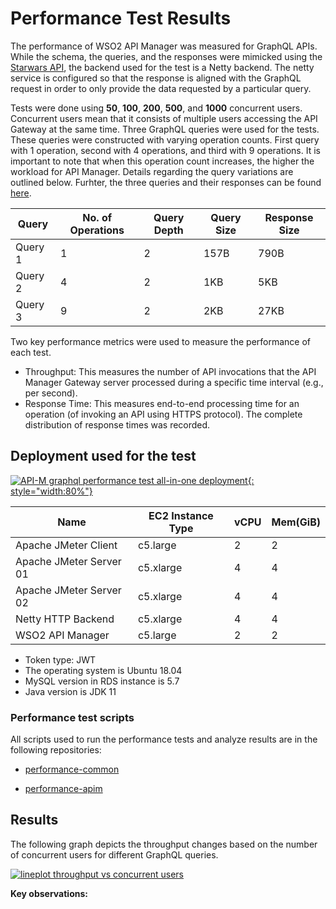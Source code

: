 # Performance Test Results

The performance of WSO2 API Manager was measured for GraphQL APIs. While the schema, the queries, and the responses were mimicked using the [Starwars API](https://github.com/wso2/samples-apim/tree/master/graphql-backend), the backend used for the test is a Netty backend. The netty service is configured so that the response is aligned with the GraphQL request in order to only provide the data requested by a particular query.

Tests were done using **50**, **100**, **200**, **500**, and **1000** concurrent users. Concurrent users mean that it consists of multiple users accessing the API Gateway at the same time. Three GraphQL queries were used for the tests. These queries were constructed with varying operation counts. First query with 1 operation, second with 4 operations, and third with 9 operations. It is important to note that when this operation count increases, the higher the workload for API Manager. Details regarding the query variations are outlined below. Furhter, the three queries and their responses can be found [here](https://github.com/ashera96/performance-apim/tree/master/resources).

<table>
<thead>
  <tr>
    <th><b>Query</b></th>
    <th><b>No. of Operations</b></th>
    <th><b>Query Depth</b></th>
    <th><b>Query Size</b></th>
    <th><b>Response Size</b></th>
  </tr>
</thead>
<tbody>
  <tr>
    <td>Query 1</td>
    <td>1</td>
    <td>2</td>
    <td>157B</td>
    <td>790B</td>
  </tr>
  <tr>
    <td>Query 2</td>
    <td>4</td>
    <td>2</td>
    <td>1KB</td>
    <td>5KB</td>
  </tr>
  <tr>
    <td>Query 3</td>
    <td>9</td>
    <td>2</td>
    <td>2KB</td>
    <td>27KB</td>
  </tr>
</tbody>
</table>

Two key performance metrics were used to measure the performance of each test. 

- Throughput: This measures the number of API invocations that the API Manager Gateway server processed during a specific time interval (e.g., per second). 
- Response Time: This measures end-to-end processing time for an operation (of invoking an API using HTTPS protocol). The complete distribution of response times was recorded.

## Deployment used for the test

[![API-M graphql performance test all-in-one deployment]({{base_path}}/assets/img/setup-and-install/performance-test-results/apim_performance_test_all_in_one_deployment_graphql.png){: style="width:80%"}]({{base_path}}/assets/img/setup-and-install/performance-test-results/apim_performance_test_all_in_one_deployment_graphql.png)

<table>
<thead>
  <tr>
    <th>Name</th>
    <th>EC2 Instance Type</th>
    <th>vCPU</th>
    <th>Mem(GiB)</th>
  </tr>
</thead>
<tbody>
  <tr>
    <td>Apache JMeter Client</td>
    <td>c5.large</td>
    <td>2</td>
    <td>2</td>
  </tr>
  <tr>
    <td>Apache JMeter Server 01</td>
    <td>c5.xlarge</td>
    <td>4</td>
    <td>4</td>
  </tr>
  <tr>
    <td>Apache JMeter Server 02</td>
    <td>c5.xlarge</td>
    <td>4</td>
    <td>4</td>
  </tr>
  <tr>
    <td>Netty HTTP Backend</td>
    <td>c5.xlarge</td>
    <td>4</td>
    <td>4</td>
  </tr>
  <tr>
    <td>WSO2 API Manager</td>
    <td>c5.large</td>
    <td>2</td>
    <td>2</td>
  </tr>
</tbody>
</table>

- Token type: JWT
- The operating system is Ubuntu 18.04
- MySQL version in RDS instance is 5.7
- Java version is JDK 11

### Performance test scripts

All scripts used to run the performance tests and analyze results are in the following repositories:

- [performance-common](https://github.com/ashera96/performance-common)

- [performance-apim](https://github.com/ashera96/performance-apim)

## Results

The following graph depicts the throughput changes based on the number of concurrent users for different GraphQL queries.

[![lineplot throughput vs concurrent users]({{base_path}}/assets/img/setup-and-install/performance-test-results/lineplot-throughput-vs-concurrent-users-graphql.png)]({{base_path}}/assets/img/setup-and-install/performance-test-results/lineplot-throughput-vs-concurrent-users-graphql.png)

**Key observations:**
